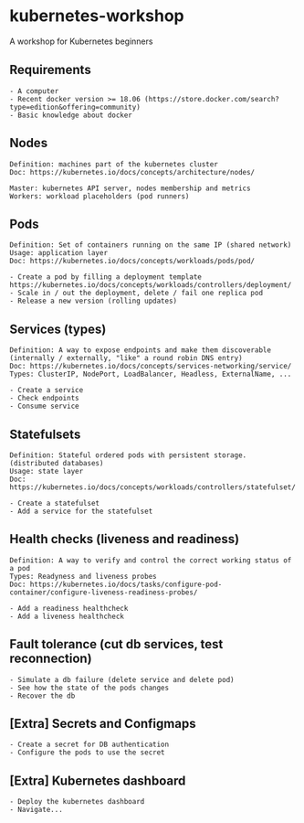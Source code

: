 # kubernetes-workshop
A workshop for Kubernetes beginners

## Requirements

	- A computer
	- Recent docker version >= 18.06 (https://store.docker.com/search?type=edition&offering=community)
	- Basic knowledge about docker

## Nodes
	Definition: machines part of the kubernetes cluster
	Doc: https://kubernetes.io/docs/concepts/architecture/nodes/

	Master: kubernetes API server, nodes membership and metrics
	Workers: workload placeholders (pod runners)

## Pods
	Definition: Set of containers running on the same IP (shared network)
	Usage: application layer
	Doc: https://kubernetes.io/docs/concepts/workloads/pods/pod/

	- Create a pod by filling a deployment template https://kubernetes.io/docs/concepts/workloads/controllers/deployment/
	- Scale in / out the deployment, delete / fail one replica pod
	- Release a new version (rolling updates)

## Services (types)
	Definition: A way to expose endpoints and make them discoverable (internally / externally, "like" a round robin DNS entry)
	Doc: https://kubernetes.io/docs/concepts/services-networking/service/
	Types: ClusterIP, NodePort, LoadBalancer, Headless, ExternalName, ...

	- Create a service
	- Check endpoints
	- Consume service

## Statefulsets

	Definition: Stateful ordered pods with persistent storage. (distributed databases) 
	Usage: state layer
	Doc: https://kubernetes.io/docs/concepts/workloads/controllers/statefulset/

	- Create a statefulset
	- Add a service for the statefulset

## Health checks (liveness and readiness)

	Definition: A way to verify and control the correct working status of a pod
	Types: Readyness and liveness probes
	Doc: https://kubernetes.io/docs/tasks/configure-pod-container/configure-liveness-readiness-probes/

	- Add a readiness healthcheck
	- Add a liveness healthcheck

## Fault tolerance (cut db services, test reconnection)

	- Simulate a db failure (delete service and delete pod)
	- See how the state of the pods changes
	- Recover the db

## [Extra] Secrets and Configmaps

	- Create a secret for DB authentication
	- Configure the pods to use the secret

## [Extra] Kubernetes dashboard

	- Deploy the kubernetes dashboard
	- Navigate...
